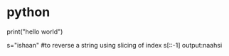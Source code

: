 # python
print("hello world")

s="ishaan"
#to reverse a string using slicing of index
s[::-1]
output:naahsi


